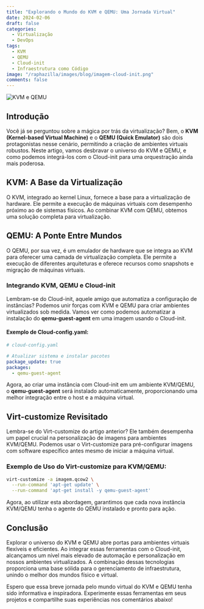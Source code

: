 ```yaml
---
title: "Explorando o Mundo do KVM e QEMU: Uma Jornada Virtual"
date: 2024-02-06
draft: false
categories:
  - Virtualização
  - DevOps
tags:
  - KVM
  - QEMU
  - Cloud-init
  - Infraestrutura como Código
image: "/raphazilla/images/blog/imagem-cloud-init.png"
comments: false
---
```


![KVM e QEMU](https://example.com/imagem-kvm-qemu.png)

## Introdução

Você já se perguntou sobre a mágica por trás da virtualização? Bem, o **KVM (Kernel-based Virtual Machine)** e o **QEMU (Quick Emulator)** são dois protagonistas nesse cenário, permitindo a criação de ambientes virtuais robustos. Neste artigo, vamos desbravar o universo do KVM e QEMU, e como podemos integrá-los com o Cloud-init para uma orquestração ainda mais poderosa.

## KVM: A Base da Virtualização

O KVM, integrado ao kernel Linux, fornece a base para a virtualização de hardware. Ele permite a execução de máquinas virtuais com desempenho próximo ao de sistemas físicos. Ao combinar KVM com QEMU, obtemos uma solução completa para virtualização.

## QEMU: A Ponte Entre Mundos

O QEMU, por sua vez, é um emulador de hardware que se integra ao KVM para oferecer uma camada de virtualização completa. Ele permite a execução de diferentes arquiteturas e oferece recursos como snapshots e migração de máquinas virtuais.

### Integrando KVM, QEMU e Cloud-init

Lembram-se do Cloud-init, aquele amigo que automatiza a configuração de instâncias? Podemos unir forças com KVM e QEMU para criar ambientes virtualizados sob medida. Vamos ver como podemos automatizar a instalação do **qemu-guest-agent** em uma imagem usando o Cloud-init.

#### Exemplo de Cloud-config.yaml:

```yaml
# cloud-config.yaml

# Atualizar sistema e instalar pacotes
package_update: true
packages:
  - qemu-guest-agent
```

Agora, ao criar uma instância com Cloud-init em um ambiente KVM/QEMU, o **qemu-guest-agent** será instalado automaticamente, proporcionando uma melhor integração entre o host e a máquina virtual.

## Virt-customize Revisitado

Lembra-se do Virt-customize do artigo anterior? Ele também desempenha um papel crucial na personalização de imagens para ambientes KVM/QEMU. Podemos usar o Virt-customize para pré-configurar imagens com software específico antes mesmo de iniciar a máquina virtual.

### Exemplo de Uso do Virt-customize para KVM/QEMU:

```bash
virt-customize -a imagem.qcow2 \
  --run-command 'apt-get update' \
  --run-command 'apt-get install -y qemu-guest-agent'
```

Agora, ao utilizar esta abordagem, garantimos que cada nova instância KVM/QEMU tenha o agente do QEMU instalado e pronto para ação.

## Conclusão

Explorar o universo do KVM e QEMU abre portas para ambientes virtuais flexíveis e eficientes. Ao integrar essas ferramentas com o Cloud-init, alcançamos um nível mais elevado de automação e personalização em nossos ambientes virtualizados. A combinação dessas tecnologias proporciona uma base sólida para o gerenciamento de infraestrutura, unindo o melhor dos mundos físico e virtual.

Espero que essa breve jornada pelo mundo virtual do KVM e QEMU tenha sido informativa e inspiradora. Experimente essas ferramentas em seus projetos e compartilhe suas experiências nos comentários abaixo!